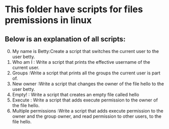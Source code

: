 # This folder have scripts for files premissions in linux
## Below is an explanation of all scripts:


0. My name is Betty:Create a script that switches the current user to the user betty.
1.  Who am I : Write a script that prints the effective username of the current user.
2. Groups :Write a script that prints all the groups the current user is part of. 
3. New owner :Write a script that changes the owner of the file hello to the user betty.
4. Empty! : Write a script that creates an empty file called hello
5. Execute : Write a script that adds execute permission to the owner of the file hello.
6. Multiple permissions :Write a script that adds execute permission to the owner and the group owner, and read permission to other users, to the file hello.
